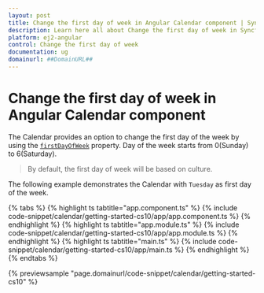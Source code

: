 ```yaml
---
layout: post
title: Change the first day of week in Angular Calendar component | Syncfusion
description: Learn here all about Change the first day of week in Syncfusion Angular Calendar component of Syncfusion Essential JS 2 and more.
platform: ej2-angular
control: Change the first day of week 
documentation: ug
domainurl: ##DomainURL##
---
```


# Change the first day of week in Angular Calendar component

The Calendar provides an option to change the first day of the week by using the [`firstDayOfWeek`](https://ej2.syncfusion.com/angular/documentation/api/calendar#firstdayofweek) property.
Day of the week starts from 0(Sunday) to 6(Saturday).

> By default, the first day of week will be based on culture.

The following example demonstrates the Calendar with `Tuesday` as first day of the week.

{% tabs %}
{% highlight ts tabtitle="app.component.ts" %}
{% include code-snippet/calendar/getting-started-cs10/app/app.component.ts %}
{% endhighlight %}
{% highlight ts tabtitle="app.module.ts" %}
{% include code-snippet/calendar/getting-started-cs10/app/app.module.ts %}
{% endhighlight %}
{% highlight ts tabtitle="main.ts" %}
{% include code-snippet/calendar/getting-started-cs10/app/main.ts %}
{% endhighlight %}
{% endtabs %}
  
{% previewsample "page.domainurl/code-snippet/calendar/getting-started-cs10" %}